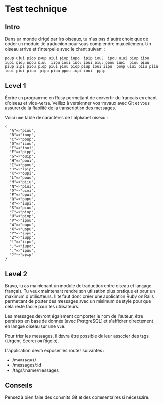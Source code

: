 # Test technique

## Intro

Dans un monde dirigé par les oiseaux, tu n'as pas d'autre choix que de coder un module de traduction pour vous comprendre mutuellement.
Un oiseau arrive et t'interpelle avec le chant suivant :

```
poup uiui piop poup uiui piop iupo  ipip ioui  ipou uiui piop iiou iupi piou ppou piuu  iiou ioui ipou ioui piui ppou iupi  piou piuu piup iupi piou piop piui piou piop piup ioui iipu  poup uiui piiu piiu ioui piui piup  pipp piou ppou iupi ioui  ppip
```

## Level 1

Écrire un programme en Ruby permettant de convertir du français en chant d'oiseau et
vice-versa. Veillez à versionner vos travaux avec Git et vous assurer de la
fiabilité de la transcription des messages.

Voici une table de caractères de l'alphabet oiseau :

```
{
  "A"=>"piou",
  "B"=>"ioup",
  "C"=>"poup",
  "D"=>"iiou",
  "E"=>"ioui",
  "F"=>"pipp",
  "G"=>"ouip",
  "H"=>"poui",
  "I"=>"ppou",
  "J"=>"ipip",
  "K"=>"oupi",
  "L"=>"pouu",
  "M"=>"piiu",
  "N"=>"piui",
  "O"=>"uiui",
  "P"=>"opui",
  "Q"=>"pupu",
  "R"=>"iupi",
  "S"=>"piuu",
  "T"=>"piup",
  "U"=>"piop",
  "V"=>"ipou",
  "W"=>"oupu",
  "X"=>"uopu",
  "Y"=>"iupu",
  "Z"=>"iupp",
  "!"=>"iipu",
  ","=>"iupo",
  "."=>"ipuu",
  "?"=>"ppip"
}
```

## Level 2

Bravo, tu as maintenant un module de traduction entre oiseau et langage français.
Tu veux maintenant rendre son utilsation plus pratique et pour un maximum d'utilisateurs.
Il te faut donc créer une application Ruby on Rails permettant de poster des
messages avec un minimum de style pour que cela reste facile pour tes utilisateurs.

Les messages devront également comporter le nom de l'auteur, être persistés en
base de donnée (avec PostgreSQL) et s'afficher directement en langue oiseau
sur une vue.

Pour trier les messages, il devra être possible de leur associer des tags
(Urgent, Secret ou Rigolo).

L'application devra exposer les routes suivantes :

- /messages/
- /messages/:id
- /tags/:name/messages

## Conseils

Pensez à bien faire des commits Git et des commentaires si nécessaire.
